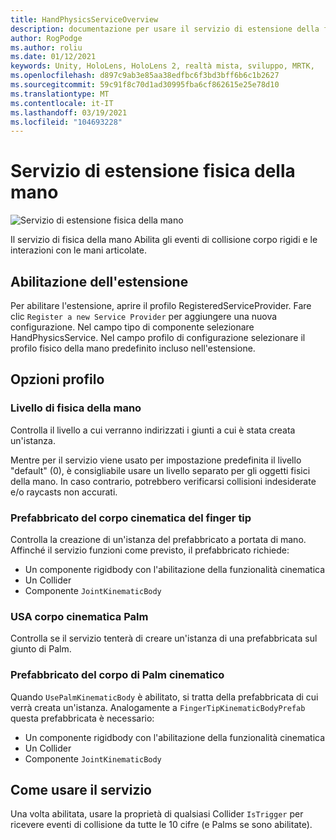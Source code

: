 ```yaml
---
title: HandPhysicsServiceOverview
description: documentazione per usare il servizio di estensione della fisica della mano in MRTK
author: RogPodge
ms.author: roliu
ms.date: 01/12/2021
keywords: Unity, HoloLens, HoloLens 2, realtà mista, sviluppo, MRTK,
ms.openlocfilehash: d897c9ab3e85aa38edfbc6f3bd3bff6b6c1b2627
ms.sourcegitcommit: 59c91f8c70d1ad30995fba6cf862615e25e78d10
ms.translationtype: MT
ms.contentlocale: it-IT
ms.lasthandoff: 03/19/2021
ms.locfileid: "104693228"
---
```

# <a name="hand-physics-extension-service"></a>Servizio di estensione fisica della mano

![Servizio di estensione fisica della mano](../images/hand-physics/MRTK_UX_HandPhysics_Main.jpg)

Il servizio di fisica della mano Abilita gli eventi di collisione corpo rigidi e le interazioni con le mani articolate.

## <a name="enabling-the-extension"></a>Abilitazione dell'estensione

Per abilitare l'estensione, aprire il profilo RegisteredServiceProvider. Fare clic `Register a new Service Provider` per aggiungere una nuova configurazione. Nel campo tipo di componente selezionare HandPhysicsService. Nel campo profilo di configurazione selezionare il profilo fisico della mano predefinito incluso nell'estensione.

## <a name="profile-options"></a>Opzioni profilo

### <a name="hand-physics-layer"></a>Livello di fisica della mano

Controlla il livello a cui verranno indirizzati i giunti a cui è stata creata un'istanza.

Mentre per il servizio viene usato per impostazione predefinita il livello "default" (0), è consigliabile usare un livello separato per gli oggetti fisici della mano. In caso contrario, potrebbero verificarsi collisioni indesiderate e/o raycasts non accurati.

### <a name="finger-tip-kinematic-body-prefab"></a>Prefabbricato del corpo cinematica del finger tip

Controlla la creazione di un'istanza del prefabbricato a portata di mano. Affinché il servizio funzioni come previsto, il prefabbricato richiede:

- Un componente rigidbody con l'abilitazione della funzionalità cinematica
- Un Collider
- Componente `JointKinematicBody`

### <a name="use-palm-kinematic-body"></a>USA corpo cinematica Palm

Controlla se il servizio tenterà di creare un'istanza di una prefabbricata sul giunto di Palm.

### <a name="palm-kinematic-body-prefab"></a>Prefabbricato del corpo di Palm cinematico

Quando `UsePalmKinematicBody` è abilitato, si tratta della prefabbricata di cui verrà creata un'istanza. Analogamente a `FingerTipKinematicBodyPrefab` questa prefabbricata è necessario:

- Un componente rigidbody con l'abilitazione della funzionalità cinematica
- Un Collider
- Componente `JointKinematicBody`

## <a name="how-to-use-the-service"></a>Come usare il servizio

Una volta abilitata, usare la proprietà di qualsiasi Collider `IsTrigger` per ricevere eventi di collisione da tutte le 10 cifre (e Palms se sono abilitate).
